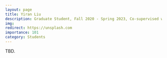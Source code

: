 ```yaml
---
layout: page
title: Yiran Liu
description: Graduate Student, Fall 2020 - Spring 2023, Co-supervised with Prof. Yang Wu and Prof. Xin Feng. <br> Research Topic: Universal Adversarial Attack. <br> Next Stop&#58; Beijing University of Posts and Telecommunications, PhD Student.
img:
redirect: https://unsplash.com
importance: 101
category: Students
---
```


TBD.
